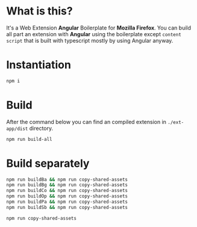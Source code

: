 # What is this?
It's a Web Extension **Angular** Boilerplate for **Mozilla Firefox**.
You can build all part an extension with **Angular** using the boilerplate except `content script`
that is built with typescript mostly by using Angular anyway.

# Instantiation
```sh
npm i
```

# Build
After the command below you can find an compiled extension in `./ext-app/dist` directory.
```sh
npm run build-all
```

# Build separately

```sh
npm run buildBa && npm run copy-shared-assets
npm run buildBg && npm run copy-shared-assets
npm run buildCo && npm run copy-shared-assets
npm run buildOp && npm run copy-shared-assets
npm run buildPa && npm run copy-shared-assets
npm run buildSb && npm run copy-shared-assets

npm run copy-shared-assets
```
